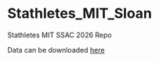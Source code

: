 # Stathletes_MIT_Sloan
Stathletes MIT SSAC 2026 Repo

Data can be downloaded <a href="https://drive.google.com/file/d/1BP5Y0bXzOK476tGe0adfiKVveME5GvEF/view?usp=sharing">here</a>
